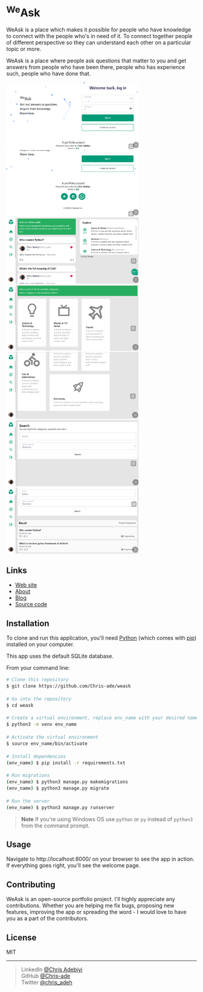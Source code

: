 # <sup>We</sup>Ask
<p>WeAsk is a place which makes it possible for people who have knowledge to connect with the people who's in need of it. To connect together people of different perspective so they can understand each other on a particular topic or more.</p>
<p>WeAsk is a place where people ask questions that matter to you and get answers from people who have been there, people who has experience such, people who have done that. </p>

<img width="350" src="docs/images/shot-1.png">
<img width="350" src="docs/images/shot-2.png">
<img width="350" src="docs/images/shot-3.png">
<img width="350" src="docs/images/shot-4.png">
<img width="350" src="docs/images/shot-5.png">
<img width="350" src="docs/images/shot-6.png">
<img width="350" src="docs/images/shot-7.png">

## Links

* [Web site](https://weask.bytecodevision.tech/)
* [About](https://landing.bytecodevision.tech/)
* [Blog](https://weask.bytecodevision.tech/about/)
* [Source code](https://github.com/Chris-ade/weask)

## Installation

To clone and run this application, you'll need [Python](https://www.python.org/downloads/release/python-3111/) (which comes with [pip](https://pip.pypa.io/en/stable/)) installed on your computer. 

This app uses the default SQLite database.

From your command line:
```bash
# Clone this repository
$ git clone https://github.com/Chris-ade/weask

# Go into the repository
$ cd weask

# Create a virtual environment, replace env_name with your desired name
$ python3 -m venv env_name

# Activate the virtual environment 
$ source env_name/bin/activate

# Install dependencies
(env_name) $ pip install -r requirements.txt

# Run migrations
(env_name) $ python3 manage.py makemigrations
(env_name) $ python3 manage.py migrate

# Run the server
(env_name) $ python3 manage.py runserver
```
> **Note**
> If you're using Windows OS use `python` or `py` instead of `python3` from the command prompt.

## Usage

Navigate to http://localhost:8000/ on your browser to see the app in action.
If everything goes right, you'll see the welcome page.

## Contributing

WeAsk is an open-source portfolio project. I'll highly appreciate any contributions. Whether you are helping me fix bugs, proposing new features, improving the app or spreading the word - I would love to have you as a part of the contributors.

## License

MIT

---
> LinkedIn [@Chris Adebiyi](https://www.linkedin.com/in/chris-adebiyi-266639189) <br>
> GitHub [@Chris-ade](https://github.com/Chris-ade) <br>
> Twitter [@chris_adeh](https://twitter.com/chris_adeh)
